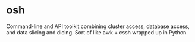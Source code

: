 osh
===

Command-line and API toolkit combining cluster access, database access, and data slicing and dicing. Sort of like awk + cssh wrapped up in Python.